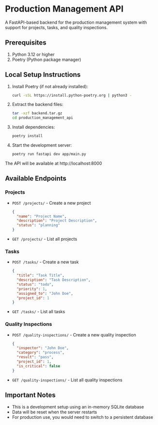 # Production Management API

A FastAPI-based backend for the production management system with support for projects, tasks, and quality inspections.

## Prerequisites

1. Python 3.12 or higher
2. Poetry (Python package manager)

## Local Setup Instructions

1. Install Poetry (if not already installed):
   ```bash
   curl -sSL https://install.python-poetry.org | python3 -
   ```

2. Extract the backend files:
   ```bash
   tar -xzf backend.tar.gz
   cd production_management_api
   ```

3. Install dependencies:
   ```bash
   poetry install
   ```

4. Start the development server:
   ```bash
   poetry run fastapi dev app/main.py
   ```

The API will be available at http://localhost:8000

## Available Endpoints

### Projects
- `POST /projects/` - Create a new project
  ```json
  {
    "name": "Project Name",
    "description": "Project Description",
    "status": "planning"
  }
  ```
- `GET /projects/` - List all projects

### Tasks
- `POST /tasks/` - Create a new task
  ```json
  {
    "title": "Task Title",
    "description": "Task Description",
    "status": "todo",
    "priority": 1,
    "assigned_to": "John Doe",
    "project_id": 1
  }
  ```
- `GET /tasks/` - List all tasks

### Quality Inspections
- `POST /quality-inspections/` - Create a new quality inspection
  ```json
  {
    "inspector": "John Doe",
    "category": "process",
    "result": "pass",
    "project_id": 1,
    "is_critical": false
  }
  ```
- `GET /quality-inspections/` - List all quality inspections

## Important Notes

- This is a development setup using an in-memory SQLite database
- Data will be reset when the server restarts
- For production use, you would need to switch to a persistent database
